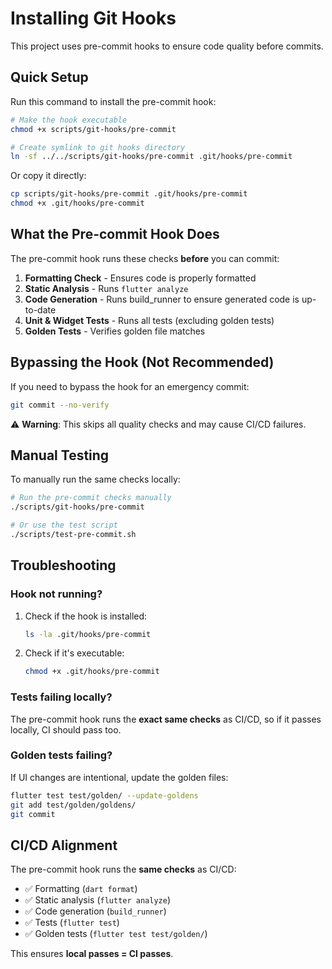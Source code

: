 # Installing Git Hooks

This project uses pre-commit hooks to ensure code quality before commits.

## Quick Setup

Run this command to install the pre-commit hook:

```bash
# Make the hook executable
chmod +x scripts/git-hooks/pre-commit

# Create symlink to git hooks directory
ln -sf ../../scripts/git-hooks/pre-commit .git/hooks/pre-commit
```

Or copy it directly:

```bash
cp scripts/git-hooks/pre-commit .git/hooks/pre-commit
chmod +x .git/hooks/pre-commit
```

## What the Pre-commit Hook Does

The pre-commit hook runs these checks **before** you can commit:

1. **Formatting Check** - Ensures code is properly formatted
2. **Static Analysis** - Runs `flutter analyze`
3. **Code Generation** - Runs build_runner to ensure generated code is up-to-date
4. **Unit & Widget Tests** - Runs all tests (excluding golden tests)
5. **Golden Tests** - Verifies golden file matches

## Bypassing the Hook (Not Recommended)

If you need to bypass the hook for an emergency commit:

```bash
git commit --no-verify
```

⚠️ **Warning**: This skips all quality checks and may cause CI/CD failures.

## Manual Testing

To manually run the same checks locally:

```bash
# Run the pre-commit checks manually
./scripts/git-hooks/pre-commit

# Or use the test script
./scripts/test-pre-commit.sh
```

## Troubleshooting

### Hook not running?

1. Check if the hook is installed:
   ```bash
   ls -la .git/hooks/pre-commit
   ```

2. Check if it's executable:
   ```bash
   chmod +x .git/hooks/pre-commit
   ```

### Tests failing locally?

The pre-commit hook runs the **exact same checks** as CI/CD, so if it passes locally, CI should pass too.

### Golden tests failing?

If UI changes are intentional, update the golden files:

```bash
flutter test test/golden/ --update-goldens
git add test/golden/goldens/
git commit
```

## CI/CD Alignment

The pre-commit hook runs the **same checks** as CI/CD:
- ✅ Formatting (`dart format`)
- ✅ Static analysis (`flutter analyze`)
- ✅ Code generation (`build_runner`)
- ✅ Tests (`flutter test`)
- ✅ Golden tests (`flutter test test/golden/`)

This ensures **local passes = CI passes**.

